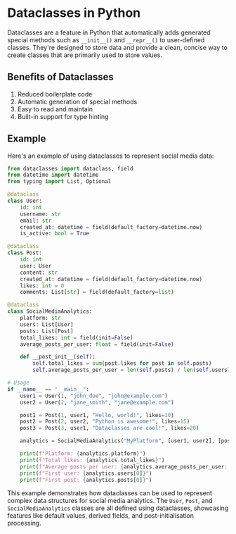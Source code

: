 # Dataclasses in Python

Dataclasses are a feature in Python that automatically adds generated special methods such as `__init__()` and `__repr__()` to user-defined classes. They're designed to store data and provide a clean, concise way to create classes that are primarily used to store values.

## Benefits of Dataclasses

1. Reduced boilerplate code
2. Automatic generation of special methods
3. Easy to read and maintain
4. Built-in support for type hinting

## Example

Here's an example of using dataclasses to represent social media data:

```python
from dataclasses import dataclass, field
from datetime import datetime
from typing import List, Optional

@dataclass
class User:
    id: int
    username: str
    email: str
    created_at: datetime = field(default_factory=datetime.now)
    is_active: bool = True

@dataclass
class Post:
    id: int
    user: User
    content: str
    created_at: datetime = field(default_factory=datetime.now)
    likes: int = 0
    comments: List[str] = field(default_factory=list)

@dataclass
class SocialMediaAnalytics:
    platform: str
    users: List[User]
    posts: List[Post]
    total_likes: int = field(init=False)
    average_posts_per_user: float = field(init=False)

    def __post_init__(self):
        self.total_likes = sum(post.likes for post in self.posts)
        self.average_posts_per_user = len(self.posts) / len(self.users) if self.users else 0

# Usage
if __name__ == "__main__":
    user1 = User(1, "john_doe", "john@example.com")
    user2 = User(2, "jane_smith", "jane@example.com")

    post1 = Post(1, user1, "Hello, world!", likes=10)
    post2 = Post(2, user2, "Python is awesome!", likes=15)
    post3 = Post(3, user1, "Dataclasses are cool!", likes=20)

    analytics = SocialMediaAnalytics("MyPlatform", [user1, user2], [post1, post2, post3])

    print(f"Platform: {analytics.platform}")
    print(f"Total likes: {analytics.total_likes}")
    print(f"Average posts per user: {analytics.average_posts_per_user:.2f}")
    print(f"First user: {analytics.users[0]}")
    print(f"First post: {analytics.posts[0]}")
```

This example demonstrates how dataclasses can be used to represent complex data structures for social media analytics. The `User`, `Post`, and `SocialMediaAnalytics` classes are all defined using dataclasses, showcasing features like default values, derived fields, and post-initialisation processing.
